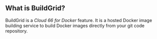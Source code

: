 


## What is BuildGrid?

BuildGrid is a *Cloud 66 for Docker* feature. It is a hosted Docker image building service to build Docker images directly from your git code repository.

